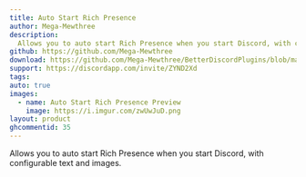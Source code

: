```yaml
---
title: Auto Start Rich Presence
author: Mega-Mewthree
description:
  Allows you to auto start Rich Presence when you start Discord, with configurable text and images.
github: https://github.com/Mega-Mewthree
download: https://github.com/Mega-Mewthree/BetterDiscordPlugins/blob/master/Plugins/AutoStartRichPresence/AutoStartRichPresence.plugin.js
support: https://discordapp.com/invite/ZYND2Xd
tags:
auto: true
images:
  - name: Auto Start Rich Presence Preview
    image: https://i.imgur.com/zwUwJuD.png
layout: product
ghcommentid: 35
---
```

Allows you to auto start Rich Presence when you start Discord, with configurable text and images.